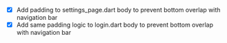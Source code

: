 - [x] Add padding to settings_page.dart body to prevent bottom overlap with navigation bar
- [x] Add same padding logic to login.dart body to prevent bottom overlap with navigation bar
